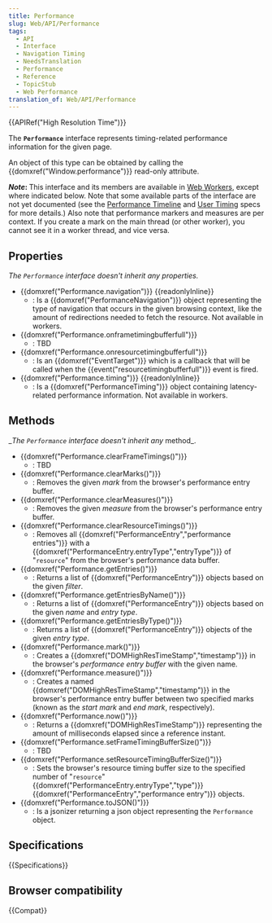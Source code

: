 ```yaml
---
title: Performance
slug: Web/API/Performance
tags:
  - API
  - Interface
  - Navigation Timing
  - NeedsTranslation
  - Performance
  - Reference
  - TopicStub
  - Web Performance
translation_of: Web/API/Performance
---
```

{{APIRef("High Resolution Time")}}

The **`Performance`** interface represents timing-related performance information for the given page.

An object of this type can be obtained by calling the {{domxref("Window.performance")}} read-only attribute.

<div class="note"><p><strong><em>Note</em>: </strong>This interface and its members are available in <a href="/en-US/docs/Web/API/Web_Workers_API">Web Workers</a>, except where indicated below. Note that some available parts of the interface are not yet documented (see the <a href="http://www.w3.org/TR/performance-timeline/#sec-window.performance-attribute">Performance Timeline</a> and <a href="http://www.w3.org/TR/user-timing/#extensions-performance-interface">User Timing</a> specs for more details.) Also note that performance markers and measures are per context. If you create a mark on the main thread (or other worker), you cannot see it in a worker thread, and vice versa.</p></div>

## Properties

_The `Performance` interface doesn't inherit any properties._

- {{domxref("Performance.navigation")}} {{readonlyInline}}
  - : Is a {{domxref("PerformanceNavigation")}} object representing the type of navigation that occurs in the given browsing context, like the amount of redirections needed to fetch the resource. Not available in workers.
- {{domxref("Performance.onframetimingbufferfull")}}
  - : TBD
- {{domxref("Performance.onresourcetimingbufferfull")}}
  - : Is an {{domxref("EventTarget")}} which is a callback that will be called when the {{event("resourcetimingbufferfull")}} event is fired.
- {{domxref("Performance.timing")}} {{readonlyInline}}
  - : Is a {{domxref("PerformanceTiming")}} object containing latency-related performance information. Not available in workers.

## Methods

\__The `Performance` interface doesn't inherit any_ method\_.

- {{domxref("Performance.clearFrameTimings()")}}
  - : TBD
- {{domxref("Performance.clearMarks()")}}
  - : Removes the given _mark_ from the browser's performance entry buffer.
- {{domxref("Performance.clearMeasures()")}}
  - : Removes the given _measure_ from the browser's performance entry buffer.
- {{domxref("Performance.clearResourceTimings()")}}
  - : Removes all {{domxref("PerformanceEntry","performance entries")}} with a {{domxref("PerformanceEntry.entryType","entryType")}} of "`resource`" from the browser's performance data buffer.
- {{domxref("Performance.getEntries()")}}
  - : Returns a list of {{domxref("PerformanceEntry")}} objects based on the given _filter_.
- {{domxref("Performance.getEntriesByName()")}}
  - : Returns a list of {{domxref("PerformanceEntry")}} objects based on the given _name_ and _entry type_.
- {{domxref("Performance.getEntriesByType()")}}
  - : Returns a list of {{domxref("PerformanceEntry")}} objects of the given _entry type_.
- {{domxref("Performance.mark()")}}
  - : Creates a {{domxref("DOMHighResTimeStamp","timestamp")}} in the browser's _performance entry buffer_ with the given name.
- {{domxref("Performance.measure()")}}
  - : Creates a named {{domxref("DOMHighResTimeStamp","timestamp")}} in the browser's performance entry buffer between two specified marks (known as the _start mark_ and _end mark_, respectively).
- {{domxref("Performance.now()")}}
  - : Returns a {{domxref("DOMHighResTimeStamp")}} representing the amount of milliseconds elapsed since a reference instant.
- {{domxref("Performance.setFrameTimingBufferSize()")}}
  - : TBD
- {{domxref("Performance.setResourceTimingBufferSize()")}}
  - : Sets the browser's resource timing buffer size to the specified number of "`resource`" {{domxref("PerformanceEntry.entryType","type")}} {{domxref("PerformanceEntry","performance entry")}} objects.
- {{domxref("Performance.toJSON()")}}
  - : Is a jsonizer returning a json object representing the `Performance` object.

## Specifications

{{Specifications}}

## Browser compatibility

{{Compat}}
